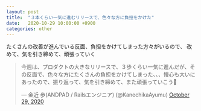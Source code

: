 ```yaml
---
layout: post
title:  "３本くらい一気に進むリリースで、色々な方に負担をかけた"
date:   2020-10-29 10:00:00 +0900
categories: other
---
```


たくさんの改善が進んでいる反面、負担をかけてしまった方々がいるので、
改めて、気を引き締めて、頑張っていく 
<blockquote class="twitter-tweet"><p lang="ja" dir="ltr">今週は、プロダクトの大きなリリースで、３歩くらい一気に進んだが、その反面で、色々な方にたくさんの負担をかけてしまった、、、慢心も大いにあったので、振り返って、気を引き締めて、また頑張っていこう💪</p>&mdash; 金近 歩(ANDPAD / Railsエンジニア) (@KanechikaAyumu) <a href="https://twitter.com/KanechikaAyumu/status/1321819797714132992?ref_src=twsrc%5Etfw">October 29, 2020</a></blockquote> <script async src="https://platform.twitter.com/widgets.js" charset="utf-8"></script> 
